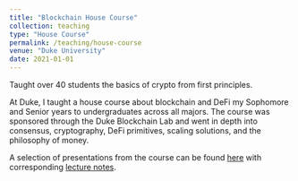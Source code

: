 ```yaml
---
title: "Blockchain House Course"
collection: teaching
type: "House Course"
permalink: /teaching/house-course
venue: "Duke University"
date: 2021-01-01
---
```


Taught over 40 students the basics of crypto from first principles.

At Duke, I taught a house course about blockchain and DeFi my Sophomore and Senior years to undergraduates across all majors. The course was sponsored through the Duke Blockchain Lab and went in depth into consensus, cryptography, DeFi primitives, scaling solutions, and the philosophy of money. 

A selection of presentations from the course can be found [here](https://drive.google.com/drive/folders/15oJJ5jAhM69gw0ra4-gAg-ft_OXgUwqW?usp=sharing) with corresponding [lecture notes](https://docs.google.com/document/d/1i3BnlhsuSE_kX1FwfmeLUDZafCO-qJoxK-7Oifvn4BE/edit?usp=sharing).
